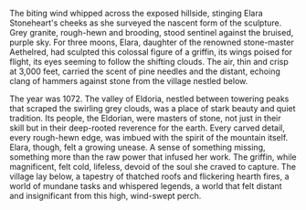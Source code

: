 The biting wind whipped across the exposed hillside, stinging Elara Stoneheart's cheeks as she surveyed the nascent form of the sculpture.  Grey granite, rough-hewn and brooding, stood sentinel against the bruised, purple sky.  For three moons, Elara, daughter of the renowned stone-master Aethelred, had sculpted this colossal figure of a griffin, its wings poised for flight, its eyes seeming to follow the shifting clouds.  The air, thin and crisp at 3,000 feet, carried the scent of pine needles and the distant, echoing clang of hammers against stone from the village nestled below.

The year was 1072.  The valley of Eldoria, nestled between towering peaks that scraped the swirling grey clouds, was a place of stark beauty and quiet tradition.  Its people, the Eldorian, were masters of stone, not just in their skill but in their deep-rooted reverence for the earth.  Every carved detail, every rough-hewn edge, was imbued with the spirit of the mountain itself.  Elara, though, felt a growing unease. A sense of something missing, something more than the raw power that infused her work.  The griffin, while magnificent, felt cold, lifeless, devoid of the soul she craved to capture.  The village lay below, a tapestry of thatched roofs and flickering hearth fires, a world of mundane tasks and whispered legends, a world that felt distant and insignificant from this high, wind-swept perch.
